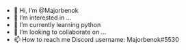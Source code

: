 - 👋 Hi, I’m @Majorbenok
- 👀 I’m interested in ...
- 🌱 I’m currently learning python
- 💞️ I’m looking to collaborate on ...
- 📫 How to reach me Discord username: Majorbenok#5530

<!---
Majorbenok/Majorbenok is a ✨ special ✨ repository because its `README.md` (this file) appears on your GitHub profile.
You can click the Preview link to take a look at your changes.
--->

